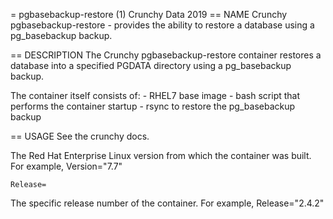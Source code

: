 = pgbasebackup-restore (1)
Crunchy Data
2019
== NAME
Crunchy pgbasebackup-restore - provides the ability to restore a database using a pg_basebackup backup.

== DESCRIPTION
The Crunchy pgbasebackup-restore container restores a database into a specified PGDATA directory using a pg_basebackup
backup.

The container itself consists of:
    - RHEL7 base image
    - bash script that performs the container startup
    - rsync to restore the pg_basebackup backup

== USAGE
See the crunchy docs.

The Red Hat Enterprise Linux version from which the container was built. For example, Version="7.7"

`Release=`

The specific release number of the container. For example, Release="2.4.2"

